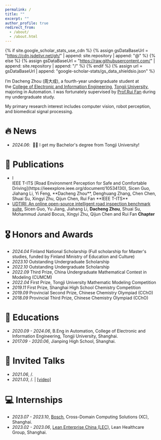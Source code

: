 ```yaml
---
permalink: /
title: ""
excerpt: ""
author_profile: true
redirect_from: 
  - /about/
  - /about.html
---
```


{% if site.google_scholar_stats_use_cdn %}
{% assign gsDataBaseUrl = "https://cdn.jsdelivr.net/gh/" | append: site.repository | append: "@" %}
{% else %}
{% assign gsDataBaseUrl = "https://raw.githubusercontent.com/" | append: site.repository | append: "/" %}
{% endif %}
{% assign url = gsDataBaseUrl | append: "google-scholar-stats/gs_data_shieldsio.json" %}

<span class='anchor' id='about-me'></span>

I’m Dacheng Zhou (周大成), a fourth-year undergraduate student at the [College of Electronic and Information Engineering](https://see.tongji.edu.cn/), [Tongji University](https://www.tongji.edu.cn/), majoring in Automation. I was fortunately supervised by [Prof.Rui Fan](https://www.ruirangerfan.com/) during my undergraduate study.

My primary research interest includes computer vision, robot perception, and biomedical signal processing.


# 🔥 News
- *2024.06*: &nbsp;🎉🎉 I get my Bachelor's degree from Tongji University!  

# 📝 Publications 
<!--
<div class='paper-box'><div class='paper-box-image'><div><div class="badge">IEEE T-ITS</div><img src='images/500x300.png' alt="sym" width="100%"></div></div>
<div class='paper-box-text' markdown="1">

[Deep Residual Learning for Image Recognition](https://openaccess.thecvf.com/content_cvpr_2016/papers/He_Deep_Residual_Learning_CVPR_2016_paper.pdf)

**Kaiming He**, Xiangyu Zhang, Shaoqing Ren, Jian Sun

[**Project**](https://scholar.google.com/citations?view_op=view_citation&hl=zh-CN&user=DhtAFkwAAAAJ&citation_for_view=DhtAFkwAAAAJ:ALROH1vI_8AC) <strong><span class='show_paper_citations' data='DhtAFkwAAAAJ:ALROH1vI_8AC'></span></strong>
- Lorem ipsum dolor sit amet, consectetur adipiscing elit. Vivamus ornare aliquet ipsum, ac tempus justo dapibus sit amet. 
</div>
</div>
-->

- <div class="badge">I</div>IEEE T-ITS    [Road Environment Perception for Safe and Comfortable Driving](https://ieeexplore.ieee.org/document/10534130), Sicen Guo, Jiahang Li, Yi Feng, **Dacheng Zhou**, Denghuang Zhang, Chen Chen, Shuai Su, Xingyi Zhu, Qijun Chen, Rui Fan **IEEE T-ITS**
- [UDTIRI: An online open-source intelligent road inspection benchmark suite](https://link.springer.com/chapter/10.1007/978-981-99-4287-9_11), Sicen Guo, Yu Jiang, Jiahang Li, **Dacheng Zhou**, Shuai Su, Mohammud Junaid Bocus, Xingyi Zhu, Qijun Chen and Rui Fan **Chapter**


# 🎖 Honors and Awards
- *2024.04* Finland National Scholarship (Full scholarship for Master's studies, funded by Finland Ministry of Education and Culture)
- *2023.10* Outstanding Undergraduate Scholarship
- *2022.10* Outstanding Undergraduate Scholarship
- *2022.09* Third Prize, China Undergraduate Mathematical Contest in Modeling (CUMCM)
- *2022.04* First Prize, Tongji University Mathematic Modeling Competition
- *2019.11* First Prize, Shanghai High School Chemistry Competition
- *2019.09* Provincial Second Prize, Chinese Chemistry Olympiad (CChO)
- *2018.09* Provincial Third Prize, Chinese Chemistry Olympiad (CChO)

# 📖 Educations
- *2020.09 - 2024.06*, B.Eng in Automation, College of Electronic and Information Engineering, Tongji University, Shanghai. 
- *2017.09 - 2020.06*, Jianping High School, Shanghai. 

# 💬 Invited Talks
- *2021.06*, /. 
- *2021.03*, /.  \| [\[video\]](https://github.com/)

# 💻 Internships
- *2023.07 - 2023.10*, [Bosch](https://www.bosch.com/), Cross-Domain Computing Solutions (XC), Shanghai.
- *2023.02 - 2023.06*, [Lean Enterprise China (LEC)](http://www.leanchina.net.cn/), Lean Healthcare Group, Shanghai.
